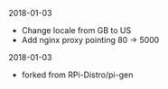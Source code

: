 2018-01-03
- Change locale from GB to US
- Add nginx proxy pointing 80 -> 5000

2018-01-03
- forked from RPi-Distro/pi-gen
